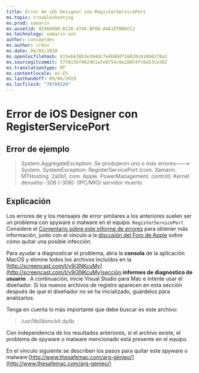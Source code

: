 ```yaml
---
title: Error de iOS Designer con RegisterServicePort
ms.topic: troubleshooting
ms.prod: xamarin
ms.assetid: 929A0080-B126-4744-BF88-A4A1EFBB6CC2
ms.technology: xamarin-ios
author: conceptdev
ms.author: crdun
ms.date: 04/03/2018
ms.openlocfilehash: 815eb638b3e394dcfe4b60d716820c610b01f8a1
ms.sourcegitcommit: 57f815bf0024b1afe9754c0e28054fc0a53ce302
ms.translationtype: MT
ms.contentlocale: es-ES
ms.lasthandoff: 09/06/2019
ms.locfileid: "70769320"
---
```

# <a name="ios-designer-error-with-registerserviceport"></a>Error de iOS Designer con RegisterServicePort

## <a name="sample-error"></a>Error de ejemplo
> System.AggregateException: Se produjeron uno o más errores---> System. SystemException: RegisterServicePort (com. Xamarin. MTHosting. 2a0b1, com. Apple. PowerManagement. control): Kernel devuelto:-308 (-308): (IPC/MIG) servidor muerto

## <a name="explanation"></a>Explicación
Los errores de y los mensajes de error similares a los anteriores suelen ser un problema con spyware o malware en el equipo. `RegisterServicePort` Considere el [Comentario sobre este informe de errores](https://bugzilla.xamarin.com/show_bug.cgi?id=21907#c4) para obtener más información, junto con el vínculo a la [discusión del Foro de Apple](https://discussions.apple.com/thread/5596008) sobre cómo quitar una posible infección. 

Para ayudar a diagnosticar el problema, abra la **consola** de la aplicación MacOS y elimine todos los archivos incluidos en la [http://screencast.com/t/y9i3NKcuMy](http://screencast.com/t/y9i3NKcuMy)sección **informes de diagnóstico de usuario** . A continuación, inicie Visual Studio para Mac e intente usar el diseñador. Si los nuevos archivos de registro aparecen en esta sección después de que el diseñador no se ha inicializado, guárdelos para analizarlos.  

Tenga en cuenta lo más importante que debe buscar es este archivo: 
> /usr/lib/libimckit.dylib

Con independencia de los resultados anteriores, si el archivo existe, el problema de spyware o malware mencionado está presente en el equipo.  

En el vínculo siguiente se describen los pasos para quitar este spyware o malware:[http://www.thesafemac.com/arg-genieo/](http://www.thesafemac.com/arg-genieo/)  
